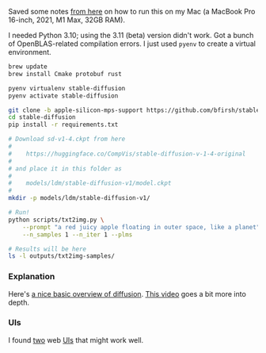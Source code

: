 Saved some notes [from here](https://replicate.com/blog/run-stable-diffusion-on-m1-mac) on how to run this on my Mac (a MacBook Pro 16-inch, 2021, M1 Max, 32GB RAM).

I needed Python 3.10; using the 3.11 (beta) version didn't work. Got a bunch of OpenBLAS-related compilation errors. I just used `pyenv` to create a virtual environment.

```bash
brew update
brew install Cmake protobuf rust

pyenv virtualenv stable-diffusion
pyenv activate stable-diffusion

git clone -b apple-silicon-mps-support https://github.com/bfirsh/stable-diffusion.git
cd stable-diffusion
pip install -r requirements.txt

# Download sd-v1-4.ckpt from here
#
#    https://huggingface.co/CompVis/stable-diffusion-v-1-4-original
#
# and place it in this folder as
#
#    models/ldm/stable-diffusion-v1/model.ckpt
#
mkdir -p models/ldm/stable-diffusion-v1/

# Run!
python scripts/txt2img.py \
    --prompt "a red juicy apple floating in outer space, like a planet" \
    --n_samples 1 --n_iter 1 --plms

# Results will be here
ls -l outputs/txt2img-samples/
```

### Explanation

Here's [a nice basic overview of diffusion](https://www.youtube.com/watch?v=RGBNdD3Wn-g). [This video](https://www.youtube.com/watch?v=J87hffSMB60) goes a bit more into depth.

### UIs

I found [two](https://github.com/sd-webui/stable-diffusion-webui) web [UIs](https://github.com/sd-webui/stable-diffusion-webui) that might work well.
